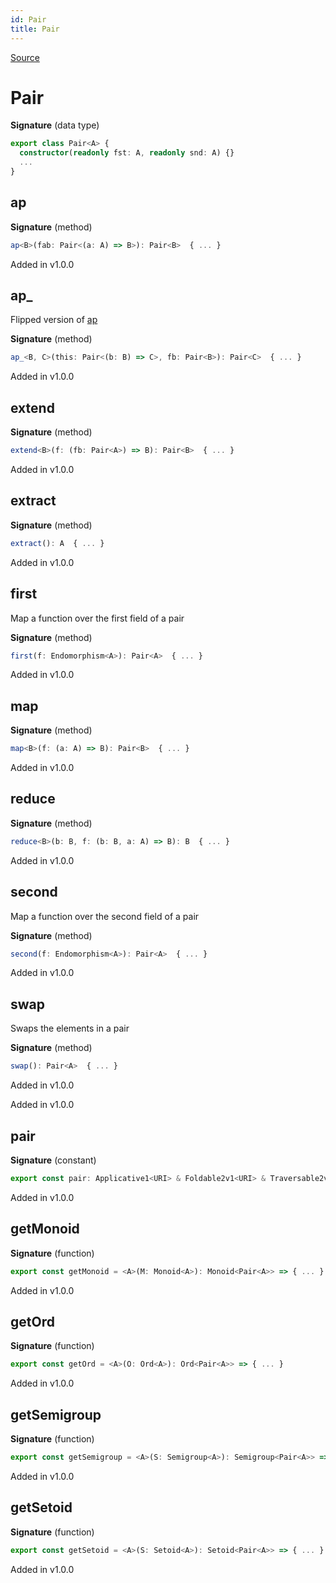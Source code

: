 ```yaml
---
id: Pair
title: Pair
---
```


[Source](https://github.com/gcanti/fp-ts/blob/master/src/Pair.ts)

# Pair

**Signature** (data type)

```ts
export class Pair<A> {
  constructor(readonly fst: A, readonly snd: A) {}
  ...
}
```

## ap

**Signature** (method)

```ts
ap<B>(fab: Pair<(a: A) => B>): Pair<B>  { ... }
```

Added in v1.0.0

## ap\_

Flipped version of [ap](#ap)

**Signature** (method)

```ts
ap_<B, C>(this: Pair<(b: B) => C>, fb: Pair<B>): Pair<C>  { ... }
```

Added in v1.0.0

## extend

**Signature** (method)

```ts
extend<B>(f: (fb: Pair<A>) => B): Pair<B>  { ... }
```

Added in v1.0.0

## extract

**Signature** (method)

```ts
extract(): A  { ... }
```

Added in v1.0.0

## first

Map a function over the first field of a pair

**Signature** (method)

```ts
first(f: Endomorphism<A>): Pair<A>  { ... }
```

Added in v1.0.0

## map

**Signature** (method)

```ts
map<B>(f: (a: A) => B): Pair<B>  { ... }
```

Added in v1.0.0

## reduce

**Signature** (method)

```ts
reduce<B>(b: B, f: (b: B, a: A) => B): B  { ... }
```

Added in v1.0.0

## second

Map a function over the second field of a pair

**Signature** (method)

```ts
second(f: Endomorphism<A>): Pair<A>  { ... }
```

Added in v1.0.0

## swap

Swaps the elements in a pair

**Signature** (method)

```ts
swap(): Pair<A>  { ... }
```

Added in v1.0.0

Added in v1.0.0

## pair

**Signature** (constant)

```ts
export const pair: Applicative1<URI> & Foldable2v1<URI> & Traversable2v1<URI> & Comonad1<URI> = ...
```

Added in v1.0.0

## getMonoid

**Signature** (function)

```ts
export const getMonoid = <A>(M: Monoid<A>): Monoid<Pair<A>> => { ... }
```

Added in v1.0.0

## getOrd

**Signature** (function)

```ts
export const getOrd = <A>(O: Ord<A>): Ord<Pair<A>> => { ... }
```

Added in v1.0.0

## getSemigroup

**Signature** (function)

```ts
export const getSemigroup = <A>(S: Semigroup<A>): Semigroup<Pair<A>> => { ... }
```

Added in v1.0.0

## getSetoid

**Signature** (function)

```ts
export const getSetoid = <A>(S: Setoid<A>): Setoid<Pair<A>> => { ... }
```

Added in v1.0.0
